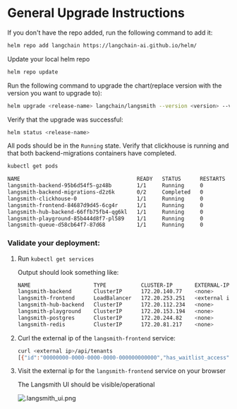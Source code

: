 # General Upgrade Instructions

If you don't have the repo added, run the following command to add it:
```bash
helm repo add langchain https://langchain-ai.github.io/helm/
```

Update your local helm repo
```bash
helm repo update
```

Run the following command to upgrade the chart(replace version with the version you want to upgrade to):
```bash
helm upgrade <release-name> langchain/langsmith --version <version> --values <path-to-values-file>
```

Verify that the upgrade was successful:
```bash
helm status <release-name>
```
All pods should be in the `Running` state. Verify that clickhouse is running and that both backend-migrations containers have completed.

```bash
kubectl get pods 

NAME                                     READY   STATUS      RESTARTS   AGE
langsmith-backend-95b6d54f5-gz48b        1/1     Running     0          15h
langsmith-backend-migrations-d2z6k       0/2     Completed   0          5h48m
langsmith-clickhouse-0                   1/1     Running     0          26h
langsmith-frontend-84687d9d45-6cg4r      1/1     Running     0          15h
langsmith-hub-backend-66ffb75fb4-qg6kl   1/1     Running     0          15h
langsmith-playground-85b444d8f7-pl589    1/1     Running     0          15h
langsmith-queue-d58cb64f7-87d68          1/1     Running     0          15h
```

### Validate your deployment:

1. Run `kubectl get services`

    Output should look something like:

    ```bash
    NAME                    TYPE           CLUSTER-IP       EXTERNAL-IP                                                               PORT(S)        AGE
    langsmith-backend       ClusterIP      172.20.140.77    <none>                                                                    1984/TCP       35h
    langsmith-frontend      LoadBalancer   172.20.253.251   <external ip>   80:31591/TCP   35h
    langsmith-hub-backend   ClusterIP      172.20.112.234   <none>                                                                    1985/TCP       35h
    langsmith-playground    ClusterIP      172.20.153.194   <none>                                                                    3001/TCP       9h
    langsmith-postgres      ClusterIP      172.20.244.82    <none>                                                                    5432/TCP       35h
    langsmith-redis         ClusterIP      172.20.81.217    <none>                                                                    6379/TCP       35h
    ```

2. Curl the external ip of the `langsmith-frontend` service:

    ```bash
    curl <external ip>/api/tenants
    [{"id":"00000000-0000-0000-0000-000000000000","has_waitlist_access":true,"created_at":"2023-09-13T18:25:10.488407","display_name":"Personal","config":{"is_personal":true,"max_identities":1},"tenant_handle":"default"}]%
    ```

3. Visit the external ip for the `langsmith-frontend` service on your browser

    The Langsmith UI should be visible/operational

    ![.langsmith_ui.png](../langsmith_ui.png)
